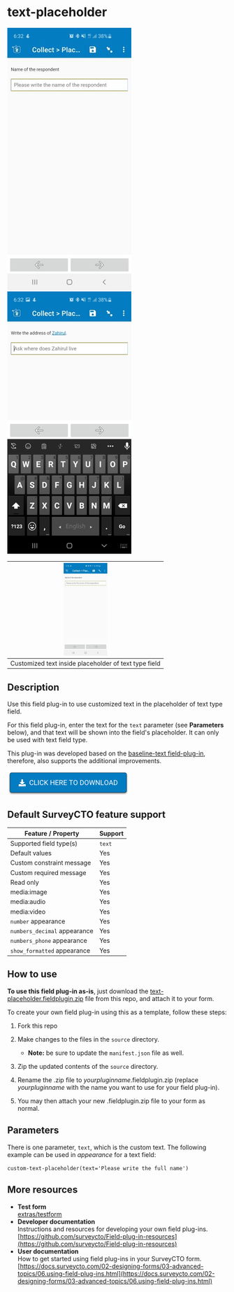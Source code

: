 # text-placeholder

![Download now](extras/preview-images/Placeholder-text.jpg)  ![Download now](extras/preview-images/Placeholder-text-dynamic.jpg) 



|<img src="extras/preview-images/Placeholder-text.jpg" width="100px">|
|:---:|
|Customized text inside placeholder of text type field|

## Description

Use this field plug-in to use customized text in the placeholder of text type field.

For this field plug-in, enter the text for the `text` parameter (see **Parameters** below), and that text will be shown into the field's placeholder. It can only be used with text field type.

This plug-in was developed based on the [baseline-text field-plug-in](https://github.com/surveycto/baseline-text/blob/master/README.md), therefore, also supports the additional improvements.


[![Download now](extras/preview-images/download-button.png)](https://github.com/ARCED-Foundation/text-placeholder/raw/main/text-placeholder.fieldplugin.zip)

## Default SurveyCTO feature support

| Feature / Property | Support |
| --- | --- |
| Supported field type(s) | `text`|
| Default values | Yes |
| Custom constraint message | Yes |
| Custom required message | Yes |
| Read only | Yes |
| media:image | Yes |
| media:audio | Yes |
| media:video | Yes |
| `number` appearance | Yes |
| `numbers_decimal` appearance | Yes |
| `numbers_phone` appearance | Yes |
| `show_formatted` appearance | Yes |

## How to use

**To use this field plug-in as-is**, just download the [text-placeholder.fieldplugin.zip](text-placeholder.fieldplugin.zip) file from this repo, and attach it to your form.

To create your own field plug-in using this as a template, follow these steps:

1. Fork this repo
1. Make changes to the files in the `source` directory.

    * **Note:** be sure to update the `manifest.json` file as well.

1. Zip the updated contents of the `source` directory.
1. Rename the .zip file to *yourpluginname*.fieldplugin.zip (replace *yourpluginname* with the name you want to use for your field plug-in).
1. You may then attach your new .fieldplugin.zip file to your form as normal.

## Parameters

There is one parameter, `text`, which is the custom text. The following example can be used in *appearance* for a text field:

    custom-text-placeholder(text='Please write the full name')

## More resources

* **Test form**  
[extras/testform](extras/testform)
* **Developer documentation**  
Instructions and resources for developing your own field plug-ins.  
[https://github.com/surveycto/Field-plug-in-resources](https://github.com/surveycto/Field-plug-in-resources)
* **User documentation**  
How to get started using field plug-ins in your SurveyCTO form.  
[https://docs.surveycto.com/02-designing-forms/03-advanced-topics/06.using-field-plug-ins.html](https://docs.surveycto.com/02-designing-forms/03-advanced-topics/06.using-field-plug-ins.html)